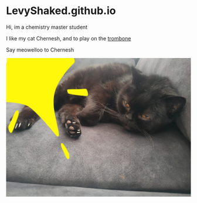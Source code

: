 # LevyShaked.github.io

Hi, im a chemistry master student 

I like my cat Chernesh, and to play on the [trombone](https://en.wikipedia.org/wiki/Trombone)

Say meowelloo to Chernesh 

![](PHOTO-2024-04-14-19-52-18.jpg)
